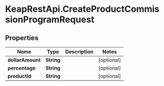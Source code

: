 # KeapRestApi.CreateProductCommissionProgramRequest

## Properties

Name | Type | Description | Notes
------------ | ------------- | ------------- | -------------
**dollarAmount** | **String** |  | [optional] 
**percentage** | **String** |  | [optional] 
**productId** | **String** |  | [optional] 



